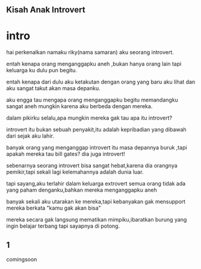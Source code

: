 ## Kisah Anak Introvert

# intro
hai perkenalkan namaku riky(nama samaran) aku seorang introvert.


entah kenapa orang menganggapku aneh ,bukan hanya orang lain tapi keluarga ku dulu pun begitu.


entah kenapa dari dulu aku ketakutan dengan orang yang baru aku lihat dan aku sangat takut akan masa depanku.


aku engga tau mengapa orang menganggapku begitu memandangku sangat aneh mungkin karena aku berbeda dengan mereka.


dalam pikirku selalu,apa mungkin mereka gak tau apa itu introvert?


introvert itu bukan sebuah penyakit,itu adalah kepribadian yang dibawah dari sejak aku lahir.


banyak orang yang menganggap introvert itu masa depannya buruk ,tapi apakah mereka tau bill gates? dia juga introvert!


sebenarnya seorang introvert bisa sangat hebat,karena dia orangnya pemikir,tapi sekali lagi kelemahannya  adalah dunia luar.


tapi sayang,aku terlahir dalam keluarga extrovert semua orang tidak ada yang paham denganku,bahkan mereka menganggapku aneh


banyak sekali aku utarakan ke mereka,tapi kebanyakan gak mensupport mereka berkata "kamu gak akan bisa"


mereka secara gak langsung mematikan mimpiku,ibaratkan burung yang ingin belajar terbang tapi sayapnya di potong.


## 1
comingsoon
